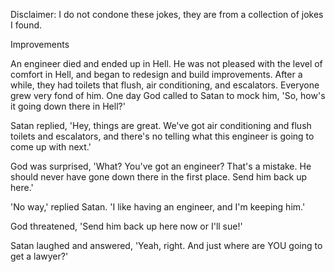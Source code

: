 Disclaimer: I do not condone these jokes, they are from a collection of jokes I found.

Improvements

An engineer died and ended up in Hell. He was not pleased with the level of comfort in Hell, and began to redesign and build improvements. After a while, they had toilets that flush, air conditioning, and escalators. Everyone grew very fond of him. 
One day God called to Satan to mock him, 'So, how's it going down there in Hell?' 

Satan replied, 'Hey, things are great. We've got air conditioning and flush toilets and escalators, and there's no telling what this engineer is going to come up with next.' 

God was surprised, 'What? You've got an engineer? That's a mistake. He should never have gone down there in the first place. Send him back up here.' 

'No way,' replied Satan. 'I like having an engineer, and I'm keeping him.' 

God threatened, 'Send him back up here now or I'll sue!' 

Satan laughed and answered, 'Yeah, right. And just where are YOU going to get a lawyer?'

